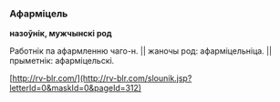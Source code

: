 ### Афарміцель
**назоўнік, мужчынскі род**

Работнік па афармленню чаго-н. || жаночы род: афарміцельніца. || прыметнік: афарміцельскі.

<a rel="author">[http://rv-blr.com/](http://rv-blr.com/slounik.jsp?letterId=0&maskId=0&pageId=312)</a>
